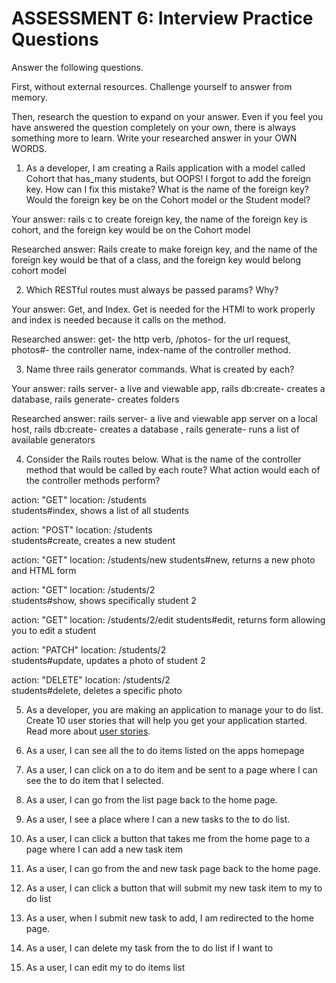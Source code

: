 # ASSESSMENT 6: Interview Practice Questions

Answer the following questions.

First, without external resources. Challenge yourself to answer from memory.

Then, research the question to expand on your answer. Even if you feel you have answered the question completely on your own, there is always something more to learn. Write your researched answer in your OWN WORDS.

1. As a developer, I am creating a Rails application with a model called Cohort that has_many students, but OOPS! I forgot to add the foreign key. How can I fix this mistake? What is the name of the foreign key? Would the foreign key be on the Cohort model or the Student model?

Your answer: rails c to create foreign key, the name of the foreign key is cohort, and the foreign key would be on the Cohort model

Researched answer: Rails create to make foreign key, and the name of the foreign key would be that of a class, and the foreign key would belong cohort model

2. Which RESTful routes must always be passed params? Why?

Your answer: Get, and Index. Get is needed for the HTMl to work properly and index is needed because it calls on the method.

Researched answer: get- the http verb, /photos- for the url request, photos#- the controller name, index-name of the controller method.

3. Name three rails generator commands. What is created by each?

Your answer: rails server- a live and viewable app, rails db:create- creates a database, rails generate- creates folders

Researched answer: rails server- a live and viewable app server on a local host, rails db:create- creates a database , rails generate- runs a list of available generators

4. Consider the Rails routes below. What is the name of the controller method that would be called by each route? What action would each of the controller methods perform?

action: "GET" location: /students  
students#index, shows a list of all students

action: "POST" location: /students  
students#create, creates a new student

action: "GET" location: /students/new
students#new, returns a new photo and HTML form

action: "GET" location: /students/2  
students#show, shows specifically student 2

action: "GET" location: /students/2/edit
students#edit, returns form allowing you to edit a student

action: "PATCH" location: /students/2  
students#update, updates a photo of student 2

action: "DELETE" location: /students/2  
students#delete, deletes a specific photo

5. As a developer, you are making an application to manage your to do list. Create 10 user stories that will help you get your application started. Read more about [user stories](https://www.atlassian.com/agile/project-management/user-stories).

1. As a user, I can see all the to do items listed on the apps homepage
1. As a user, I can click on a to do item and be sent to a page where I can see the to do item that I selected.
1. As a user, I can go from the list page back to the home page.
1. As a user, I see a place where I can a new tasks to the to do list.
1. As a user, I can click a button that takes me from the home page to a page where I can add a new task item
1. As a user, I can go from the and new task page back to the home page.
1. As a user, I can click a button that will submit my new task item to my to do list
1. As a user, when I submit new task to add, I am redirected to the home page.
1. As a user, I can delete my task from the to do list if I want to
1. As a user, I can edit my to do items list
